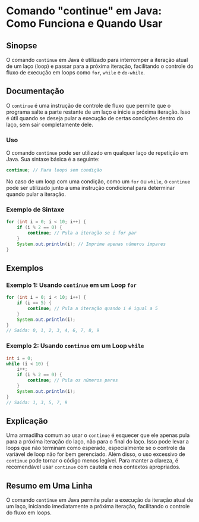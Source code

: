 <!--
Meta Description: # Comando "continue" em Java: Como Funciona e Quando Usar ## Sinopse O comando `continue` em Java é utilizado para interromper a iteração atual de um ...
Meta Keywords: continue, iteração, java, para, laço
-->

# Comando "continue" em Java: Como Funciona e Quando Usar

## Sinopse
O comando `continue` em Java é utilizado para interromper a iteração atual de um laço (loop) e passar para a próxima iteração, facilitando o controle do fluxo de execução em loops como `for`, `while` e `do-while`.

## Documentação
O `continue` é uma instrução de controle de fluxo que permite que o programa salte a parte restante de um laço e inicie a próxima iteração. Isso é útil quando se deseja pular a execução de certas condições dentro do laço, sem sair completamente dele.

### Uso
O comando `continue` pode ser utilizado em qualquer laço de repetição em Java. Sua sintaxe básica é a seguinte:

```java
continue; // Para loops sem condição
```

No caso de um loop com uma condição, como um `for` ou `while`, o `continue` pode ser utilizado junto a uma instrução condicional para determinar quando pular a iteração.

### Exemplo de Sintaxe
```java
for (int i = 0; i < 10; i++) {
    if (i % 2 == 0) {
        continue; // Pula a iteração se i for par
    }
    System.out.println(i); // Imprime apenas números ímpares
}
```

## Exemplos
### Exemplo 1: Usando `continue` em um Loop `for`
```java
for (int i = 0; i < 10; i++) {
    if (i == 5) {
        continue; // Pula a iteração quando i é igual a 5
    }
    System.out.println(i);
}
// Saída: 0, 1, 2, 3, 4, 6, 7, 8, 9
```

### Exemplo 2: Usando `continue` em um Loop `while`
```java
int i = 0;
while (i < 10) {
    i++;
    if (i % 2 == 0) {
        continue; // Pula os números pares
    }
    System.out.println(i);
}
// Saída: 1, 3, 5, 7, 9
```

## Explicação
Uma armadilha comum ao usar o `continue` é esquecer que ele apenas pula para a próxima iteração do laço, não para o final do laço. Isso pode levar a loops que não terminam como esperado, especialmente se o controle da variável de loop não for bem gerenciado. Além disso, o uso excessivo de `continue` pode tornar o código menos legível. Para manter a clareza, é recomendável usar `continue` com cautela e nos contextos apropriados.

## Resumo em Uma Linha
O comando `continue` em Java permite pular a execução da iteração atual de um laço, iniciando imediatamente a próxima iteração, facilitando o controle do fluxo em loops.